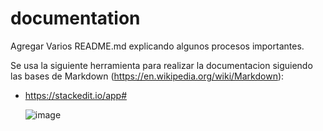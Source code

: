 # documentation
Agregar Varios README.md explicando algunos procesos importantes.


Se usa la siguiente herramienta para realizar la documentacion siguiendo las bases de Markdown (https://en.wikipedia.org/wiki/Markdown):

- https://stackedit.io/app#

  ![image](https://github.com/AlexGod05/documentation/assets/56901230/51f52ce9-f0b5-45c2-b69e-34fd5988f5a8)
